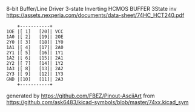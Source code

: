 8-bit Buffer/Line Driver 3-state Inverting
HCMOS BUFFER 3State inv
https://assets.nexperia.com/documents/data-sheet/74HC_HCT240.pdf


	    +-----------+
	1OE |[ 1]   [20]| VCC
	1A0 |[ 2]   [19]| 2OE
	2Y0 |[ 3]   [18]| 1Y0
	1A1 |[ 4]   [17]| 2A0
	2Y1 |[ 5]   [16]| 1Y1
	1A2 |[ 6]   [15]| 2A1
	2Y2 |[ 7]   [14]| 1Y2
	1A3 |[ 8]   [13]| 2A2
	2Y3 |[ 9]   [12]| 1Y3
	GND |[10]   [11]| 2A3
	    +-----------+


generated by https://github.com/FBEZ/Pinout-AsciiArt from https://github.com/ask6483/kicad-symbols/blob/master/74xx.kicad_sym